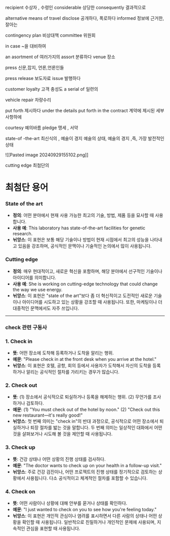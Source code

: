 recipient 수상자 , 수령인
considerable 상당한
consequently 결과적으로

alternative means of travel
disclose 공개하다, 폭로하다
informed 정보에 근거한, 잘아는

contingency plan 비상대책
committee 위원회

in case ~을 대비하여

an asortment of 여러가지의
assort 분류하다
venue 장소

press 신문,잡지, 언론,언론인들

press release 보도자료
issue 발행하다

customer loyalty 고객 충성도
a serial of 일련의

vehicle repair 차량수리

put forth 제시하다
under the details put forth in the contract
계약에 제시된 세부사항하에

courtesy 예의바름
pledge 맹세 , 서약

state-of -the-art 최신식의 , 예술이 경지
예술의 상태, 예술의 경지 ,즉, 가장 발전적인 상태

![[Pasted image 20240929155102.png]]

cutting edge 최첨단의

# 최첨단 용어

### State of the art

- **정의**: 어떤 분야에서 현재 사용 가능한 최고의 기술, 방법, 제품 등을 묘사할 때 사용합니다.
- **사용 예**: This laboratory has state-of-the-art facilities for genetic research.
- **뉘앙스**: 이 표현은 보통 해당 기술이나 방법이 현재 시점에서 최고의 성능을 나타내고 있음을 강조하며, 공식적인 문맥이나 기술적인 논의에서 많이 사용됩니다.

### Cutting edge

- **정의**: 매우 현대적이고, 새로운 혁신을 포함하며, 해당 분야에서 선구적인 기술이나 아이디어를 의미합니다.
- **사용 예**: She is working on cutting-edge technology that could change the way we use energy.
- **뉘앙스**: 이 표현은 "state of the art"보다 좀 더 혁신적이고 도전적인 새로운 기술이나 아이디어를 시도하고 있는 상황을 강조할 때 사용됩니다. 또한, 마케팅이나 더 대중적인 문맥에서도 자주 쓰입니다.

---

### check 관련 구동사

### 1. Check in

- **뜻**: 어떤 장소에 도착해 등록하거나 도착을 알리는 행위.
- **예문**: "Please check in at the front desk when you arrive at the hotel."
- **뉘앙스**: 이 표현은 호텔, 공항, 회의 등에서 사용자가 도착해서 자신의 도착을 등록하거나 알리는 공식적인 절차를 가리키는 경우가 많습니다.

### 2. Check out

- **뜻**: (1) 장소에서 공식적으로 퇴실하거나 등록을 해제하는 행위. (2) 무언가를 조사하거나 검토하다.
- **예문**: (1) "You must check out of the hotel by noon." (2) "Check out this new restaurant—it's really good!"
- **뉘앙스**: 첫 번째 의미는 "check in"의 반대 과정으로, 공식적으로 어떤 장소에서 퇴실하거나 퇴장 절차를 밟는 것을 말합니다. 두 번째 의미는 일상적인 대화에서 어떤 것을 살펴보거나 시도해 볼 것을 제안할 때 사용됩니다.

### 3. Check up

- **뜻**: 건강 상태나 어떤 상황의 진행 상태를 검사하다.
- **예문**: "The doctor wants to check up on your health in a follow-up visit."
- **뉘앙스**: 주로 건강 검진이나, 어떤 프로젝트의 진행 상태를 정기적으로 검토하는 상황에서 사용됩니다. 다소 공식적이고 체계적인 절차를 포함할 수 있습니다.

### 4. Check on

- **뜻**: 어떤 사람이나 상황에 대해 안부를 묻거나 상태를 확인하다.
- **예문**: "I just wanted to check on you to see how you're feeling today."
- **뉘앙스**: 이 표현은 개인적 관심이나 염려를 표시하면서 다른 사람의 상태나 어떤 상황을 확인할 때 사용됩니다. 일반적으로 친밀하거나 개인적인 문제에 사용되며, 지속적인 관심을 표현할 때 사용됩니다.